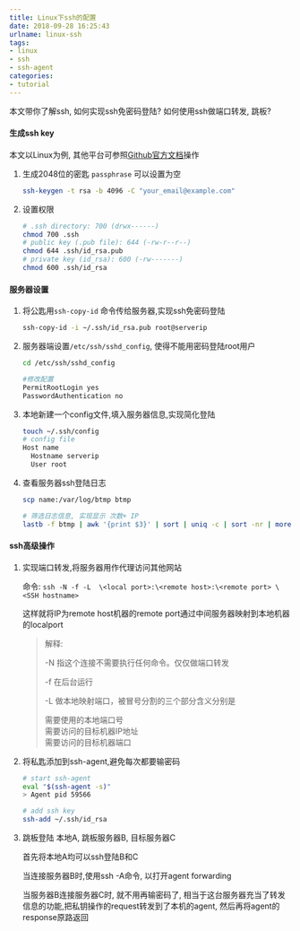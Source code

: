 ```yaml
---
title: Linux下ssh的配置
date: 2018-09-28 16:25:43
urlname: linux-ssh
tags:
- linux
- ssh
- ssh-agent
categories:
- tutorial
---
```


本文带你了解ssh, 如何实现ssh免密码登陆? 如何使用ssh做端口转发, 跳板?

<!--more-->

#### 生成ssh key

本文以Linux为例, 其他平台可参照[Github官方文档](https://help.github.com/en/github/authenticating-to-github/generating-a-new-ssh-key-and-adding-it-to-the-ssh-agent)操作

1. 生成2048位的密匙 `passphrase` 可以设置为空

   ```bash
   ssh-keygen -t rsa -b 4096 -C "your_email@example.com"
   ```

2. 设置权限
   
   ``` bash
   # .ssh directory: 700 (drwx------)
   chmod 700 .ssh
   # public key (.pub file): 644 (-rw-r--r--)
   chmod 644 .ssh/id_rsa.pub
   # private key (id_rsa): 600 (-rw-------)
   chmod 600 .ssh/id_rsa
   ```

#### 服务器设置

1. 将公匙用`ssh-copy-id` 命令传给服务器,实现ssh免密码登陆

   ```bash
   ssh-copy-id -i ~/.ssh/id_rsa.pub root@serverip 
   ```


2. 服务器端设置`/etc/ssh/sshd_config`, 使得不能用密码登陆root用户

   ```bash
   cd /etc/ssh/sshd_config

   #修改配置
   PermitRootLogin yes
   PasswordAuthentication no
   ```

3. 本地新建一个config文件,填入服务器信息,实现简化登陆

   ```bash
   touch ~/.ssh/config
   # config file
   Host name
     Hostname serverip
     User root
   ```

4. 查看服务器ssh登陆日志
   
   ```bash
   scp name:/var/log/btmp btmp

   # 筛选日志信息, 实现显示 次数+ IP
   lastb -f btmp | awk '{print $3}' | sort | uniq -c | sort -nr | more
   ```

#### ssh高级操作

1. 实现端口转发,将服务器用作代理访问其他网站

   命令: `ssh -N -f -L  \<local port>:\<remote host>:\<remote port> \<SSH hostname>` 

   这样就将IP为remote host机器的remote port通过中间服务器映射到本地机器的localport

   > 解释:
   >
   > -N 指这个连接不需要执行任何命令。仅仅做端口转发 
   >
   > -f 在后台运行  
   >
   > -L 做本地映射端口，被冒号分割的三个部分含义分别是  
   >
   > 需要使用的本地端口号  </br>
   > ​需要访问的目标机器IP地址  </br>
   > 需要访问的目标机器端口  </br>
	
2. 将私匙添加到ssh-agent,避免每次都要输密码

	```bash
	# start ssh-agent
	eval "$(ssh-agent -s)"
	> Agent pid 59566
	
	# add ssh key
	ssh-add ~/.ssh/id_rsa
	```

3. 跳板登陆
   本地A, 跳板服务器B, 目标服务器C

   首先将本地A均可以ssh登陆B和C

   当连接服务器B时,使用ssh -A命令,  以打开agent forwarding

   当服务器B连接服务器C时, 就不用再输密码了, 相当于这台服务器充当了转发信息的功能,把私钥操作的request转发到了本机的agent, 然后再将agent的response原路返回
